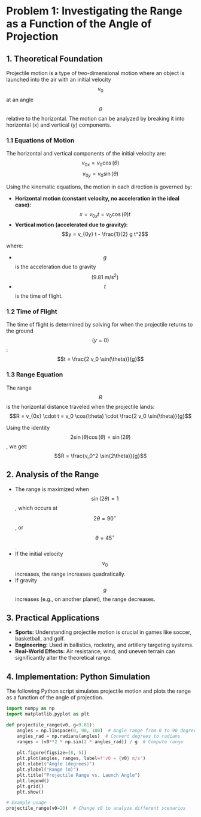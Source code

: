 # **Problem 1: Investigating the Range as a Function of the Angle of Projection**

## **1. Theoretical Foundation**
Projectile motion is a type of two-dimensional motion where an object is launched into the air with an initial velocity $$v_0$$ at an angle $$\theta$$ relative to the horizontal. The motion can be analyzed by breaking it into horizontal (x) and vertical (y) components.

### **1.1 Equations of Motion**
The horizontal and vertical components of the initial velocity are:
$$ v_{0x} = v_0 \cos(\theta) $$
$$v_{0y} = v_0 \sin(\theta)$$

Using the kinematic equations, the motion in each direction is governed by:
- **Horizontal motion (constant velocity, no acceleration in the ideal case):**
  $$x = v_{0x} t = v_0 \cos(\theta) t$$
- **Vertical motion (accelerated due to gravity):**
  $$y = v_{0y} t - \frac{1}{2} g t^2$$

where:
- $$g$$ is the acceleration due to gravity $$(9.81 \text{ m/s}^2)$$
- $$t$$ is the time of flight.

### **1.2 Time of Flight**
The time of flight is determined by solving for when the projectile returns to the ground $$(y = 0)$$:
$$t = \frac{2 v_0 \sin(\theta)}{g}$$

### **1.3 Range Equation**
The range $$R$$ is the horizontal distance traveled when the projectile lands:
$$R = v_{0x} \cdot t = v_0 \cos(\theta) \cdot \frac{2 v_0 \sin(\theta)}{g}$$

Using the identity $$2 \sin(\theta) \cos(\theta) = \sin(2\theta)$$, we get:
$$R = \frac{v_0^2 \sin(2\theta)}{g}$$

## **2. Analysis of the Range**
- The range is maximized when $$\sin(2\theta) = 1$$, which occurs at $$2\theta = 90^\circ$$, or $$\theta = 45^\circ$$.
- If the initial velocity $$v_0$$ increases, the range increases quadratically.
- If gravity $$g$$ increases (e.g., on another planet), the range decreases.

## **3. Practical Applications**
- **Sports:** Understanding projectile motion is crucial in games like soccer, basketball, and golf.
- **Engineering:** Used in ballistics, rocketry, and artillery targeting systems.
- **Real-World Effects:** Air resistance, wind, and uneven terrain can significantly alter the theoretical range.

## **4. Implementation: Python Simulation**
The following Python script simulates projectile motion and plots the range as a function of the angle of projection.

```python
import numpy as np
import matplotlib.pyplot as plt

def projectile_range(v0, g=9.81):
    angles = np.linspace(0, 90, 100)  # Angle range from 0 to 90 degrees
    angles_rad = np.radians(angles)  # Convert degrees to radians
    ranges = (v0**2 * np.sin(2 * angles_rad)) / g  # Compute range
    
    plt.figure(figsize=(8, 5))
    plt.plot(angles, ranges, label=f'v0 = {v0} m/s')
    plt.xlabel("Angle (degrees)")
    plt.ylabel("Range (m)")
    plt.title("Projectile Range vs. Launch Angle")
    plt.legend()
    plt.grid()
    plt.show()

# Example usage
projectile_range(v0=20)  # Change v0 to analyze different scenarios